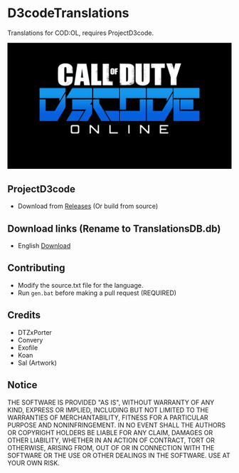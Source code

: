 # D3codeTranslations
Translations for COD:OL, requires ProjectD3code.

![Logo](assets/gfx.jpg)

## ProjectD3code
- Download from [Releases](https://github.com/dtzxporter/ProjectD3code/releases) (Or build from source)

## Download links (Rename to TranslationsDB.db)
- English [Download](https://github.com/dtzxporter/ProjectD3code/raw/master/en/en_source.db)

## Contributing
- Modify the source.txt file for the language.
- Run `gen.bat` before making a pull request (REQUIRED)

## Credits
- DTZxPorter
- Convery
- Exofile
- Koan
- Sal (Artwork)

## Notice
THE SOFTWARE IS PROVIDED "AS IS", WITHOUT WARRANTY OF ANY KIND, EXPRESS OR IMPLIED, INCLUDING BUT NOT LIMITED TO THE WARRANTIES OF MERCHANTABILITY, FITNESS FOR A PARTICULAR PURPOSE AND NONINFRINGEMENT. IN NO EVENT SHALL THE AUTHORS OR COPYRIGHT HOLDERS BE LIABLE FOR ANY CLAIM, DAMAGES OR OTHER LIABILITY, WHETHER IN AN ACTION OF CONTRACT, TORT OR OTHERWISE, ARISING FROM, OUT OF OR IN CONNECTION WITH THE SOFTWARE OR THE USE OR OTHER DEALINGS IN THE SOFTWARE. USE AT YOUR OWN RISK.